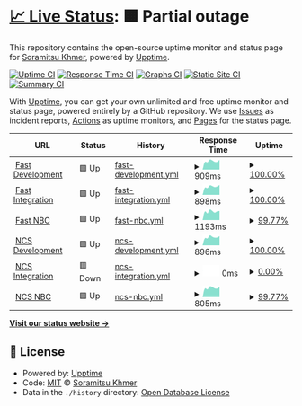 # [📈 Live Status](https://soramitsukhmer.github.io/upptime): <!--live status--> **🟧 Partial outage**

This repository contains the open-source uptime monitor and status page for [Soramitsu Khmer](https://soramitsu.co.jp/kh), powered by [Upptime](https://github.com/upptime/upptime).

[![Uptime CI](https://github.com/soramitsukhmer/upptime/workflows/Uptime%20CI/badge.svg)](https://github.com/soramitsukhmer/upptime/actions?query=workflow%3A%22Uptime+CI%22)
[![Response Time CI](https://github.com/soramitsukhmer/upptime/workflows/Response%20Time%20CI/badge.svg)](https://github.com/soramitsukhmer/upptime/actions?query=workflow%3A%22Response+Time+CI%22)
[![Graphs CI](https://github.com/soramitsukhmer/upptime/workflows/Graphs%20CI/badge.svg)](https://github.com/soramitsukhmer/upptime/actions?query=workflow%3A%22Graphs+CI%22)
[![Static Site CI](https://github.com/soramitsukhmer/upptime/workflows/Static%20Site%20CI/badge.svg)](https://github.com/soramitsukhmer/upptime/actions?query=workflow%3A%22Static+Site+CI%22)
[![Summary CI](https://github.com/soramitsukhmer/upptime/workflows/Summary%20CI/badge.svg)](https://github.com/soramitsukhmer/upptime/actions?query=workflow%3A%22Summary+CI%22)

With [Upptime](https://upptime.js.org), you can get your own unlimited and free uptime monitor and status page, powered entirely by a GitHub repository. We use [Issues](https://github.com/soramitsukhmer/upptime/issues) as incident reports, [Actions](https://github.com/soramitsukhmer/upptime/actions) as uptime monitors, and [Pages](https://soramitsukhmer.github.io/upptime) for the status page.

<!--start: status pages-->
<!-- This summary is generated by Upptime (https://github.com/upptime/upptime) -->
<!-- Do not edit this manually, your changes will be overwritten -->
<!-- prettier-ignore -->
| URL | Status | History | Response Time | Uptime |
| --- | ------ | ------- | ------------- | ------ |
| <img alt="" src="https://favicons.githubusercontent.com/web-fast-dev.sorakh.app" height="13"> [Fast Development](https://web-fast-dev.sorakh.app/) | 🟩 Up | [fast-development.yml](https://github.com/soramitsukhmer/upptime/commits/HEAD/history/fast-development.yml) | <details><summary><img alt="Response time graph" src="./graphs/fast-development/response-time-week.png" height="20"> 909ms</summary><br><a href="https://upptime.soramitsukhmer.com/history/fast-development"><img alt="Response time 1060" src="https://img.shields.io/endpoint?url=https%3A%2F%2Fraw.githubusercontent.com%2Fsoramitsukhmer%2Fupptime%2FHEAD%2Fapi%2Ffast-development%2Fresponse-time.json"></a><br><a href="https://upptime.soramitsukhmer.com/history/fast-development"><img alt="24-hour response time 975" src="https://img.shields.io/endpoint?url=https%3A%2F%2Fraw.githubusercontent.com%2Fsoramitsukhmer%2Fupptime%2FHEAD%2Fapi%2Ffast-development%2Fresponse-time-day.json"></a><br><a href="https://upptime.soramitsukhmer.com/history/fast-development"><img alt="7-day response time 909" src="https://img.shields.io/endpoint?url=https%3A%2F%2Fraw.githubusercontent.com%2Fsoramitsukhmer%2Fupptime%2FHEAD%2Fapi%2Ffast-development%2Fresponse-time-week.json"></a><br><a href="https://upptime.soramitsukhmer.com/history/fast-development"><img alt="30-day response time 881" src="https://img.shields.io/endpoint?url=https%3A%2F%2Fraw.githubusercontent.com%2Fsoramitsukhmer%2Fupptime%2FHEAD%2Fapi%2Ffast-development%2Fresponse-time-month.json"></a><br><a href="https://upptime.soramitsukhmer.com/history/fast-development"><img alt="1-year response time 1060" src="https://img.shields.io/endpoint?url=https%3A%2F%2Fraw.githubusercontent.com%2Fsoramitsukhmer%2Fupptime%2FHEAD%2Fapi%2Ffast-development%2Fresponse-time-year.json"></a></details> | <details><summary><a href="https://upptime.soramitsukhmer.com/history/fast-development">100.00%</a></summary><a href="https://upptime.soramitsukhmer.com/history/fast-development"><img alt="All-time uptime 99.34%" src="https://img.shields.io/endpoint?url=https%3A%2F%2Fraw.githubusercontent.com%2Fsoramitsukhmer%2Fupptime%2FHEAD%2Fapi%2Ffast-development%2Fuptime.json"></a><br><a href="https://upptime.soramitsukhmer.com/history/fast-development"><img alt="24-hour uptime 100.00%" src="https://img.shields.io/endpoint?url=https%3A%2F%2Fraw.githubusercontent.com%2Fsoramitsukhmer%2Fupptime%2FHEAD%2Fapi%2Ffast-development%2Fuptime-day.json"></a><br><a href="https://upptime.soramitsukhmer.com/history/fast-development"><img alt="7-day uptime 100.00%" src="https://img.shields.io/endpoint?url=https%3A%2F%2Fraw.githubusercontent.com%2Fsoramitsukhmer%2Fupptime%2FHEAD%2Fapi%2Ffast-development%2Fuptime-week.json"></a><br><a href="https://upptime.soramitsukhmer.com/history/fast-development"><img alt="30-day uptime 99.79%" src="https://img.shields.io/endpoint?url=https%3A%2F%2Fraw.githubusercontent.com%2Fsoramitsukhmer%2Fupptime%2FHEAD%2Fapi%2Ffast-development%2Fuptime-month.json"></a><br><a href="https://upptime.soramitsukhmer.com/history/fast-development"><img alt="1-year uptime 99.34%" src="https://img.shields.io/endpoint?url=https%3A%2F%2Fraw.githubusercontent.com%2Fsoramitsukhmer%2Fupptime%2FHEAD%2Fapi%2Ffast-development%2Fuptime-year.json"></a></details>
| <img alt="" src="https://favicons.githubusercontent.com/web-fast-integration.sorakh.app" height="13"> [Fast Integration](https://web-fast-integration.sorakh.app/) | 🟩 Up | [fast-integration.yml](https://github.com/soramitsukhmer/upptime/commits/HEAD/history/fast-integration.yml) | <details><summary><img alt="Response time graph" src="./graphs/fast-integration/response-time-week.png" height="20"> 898ms</summary><br><a href="https://upptime.soramitsukhmer.com/history/fast-integration"><img alt="Response time 1511" src="https://img.shields.io/endpoint?url=https%3A%2F%2Fraw.githubusercontent.com%2Fsoramitsukhmer%2Fupptime%2FHEAD%2Fapi%2Ffast-integration%2Fresponse-time.json"></a><br><a href="https://upptime.soramitsukhmer.com/history/fast-integration"><img alt="24-hour response time 974" src="https://img.shields.io/endpoint?url=https%3A%2F%2Fraw.githubusercontent.com%2Fsoramitsukhmer%2Fupptime%2FHEAD%2Fapi%2Ffast-integration%2Fresponse-time-day.json"></a><br><a href="https://upptime.soramitsukhmer.com/history/fast-integration"><img alt="7-day response time 898" src="https://img.shields.io/endpoint?url=https%3A%2F%2Fraw.githubusercontent.com%2Fsoramitsukhmer%2Fupptime%2FHEAD%2Fapi%2Ffast-integration%2Fresponse-time-week.json"></a><br><a href="https://upptime.soramitsukhmer.com/history/fast-integration"><img alt="30-day response time 873" src="https://img.shields.io/endpoint?url=https%3A%2F%2Fraw.githubusercontent.com%2Fsoramitsukhmer%2Fupptime%2FHEAD%2Fapi%2Ffast-integration%2Fresponse-time-month.json"></a><br><a href="https://upptime.soramitsukhmer.com/history/fast-integration"><img alt="1-year response time 1511" src="https://img.shields.io/endpoint?url=https%3A%2F%2Fraw.githubusercontent.com%2Fsoramitsukhmer%2Fupptime%2FHEAD%2Fapi%2Ffast-integration%2Fresponse-time-year.json"></a></details> | <details><summary><a href="https://upptime.soramitsukhmer.com/history/fast-integration">100.00%</a></summary><a href="https://upptime.soramitsukhmer.com/history/fast-integration"><img alt="All-time uptime 71.61%" src="https://img.shields.io/endpoint?url=https%3A%2F%2Fraw.githubusercontent.com%2Fsoramitsukhmer%2Fupptime%2FHEAD%2Fapi%2Ffast-integration%2Fuptime.json"></a><br><a href="https://upptime.soramitsukhmer.com/history/fast-integration"><img alt="24-hour uptime 100.00%" src="https://img.shields.io/endpoint?url=https%3A%2F%2Fraw.githubusercontent.com%2Fsoramitsukhmer%2Fupptime%2FHEAD%2Fapi%2Ffast-integration%2Fuptime-day.json"></a><br><a href="https://upptime.soramitsukhmer.com/history/fast-integration"><img alt="7-day uptime 100.00%" src="https://img.shields.io/endpoint?url=https%3A%2F%2Fraw.githubusercontent.com%2Fsoramitsukhmer%2Fupptime%2FHEAD%2Fapi%2Ffast-integration%2Fuptime-week.json"></a><br><a href="https://upptime.soramitsukhmer.com/history/fast-integration"><img alt="30-day uptime 100.00%" src="https://img.shields.io/endpoint?url=https%3A%2F%2Fraw.githubusercontent.com%2Fsoramitsukhmer%2Fupptime%2FHEAD%2Fapi%2Ffast-integration%2Fuptime-month.json"></a><br><a href="https://upptime.soramitsukhmer.com/history/fast-integration"><img alt="1-year uptime 71.61%" src="https://img.shields.io/endpoint?url=https%3A%2F%2Fraw.githubusercontent.com%2Fsoramitsukhmer%2Fupptime%2FHEAD%2Fapi%2Ffast-integration%2Fuptime-year.json"></a></details>
| <img alt="" src="https://favicons.githubusercontent.com/web-fast-nbc.sorakh.app" height="13"> [Fast NBC](https://web-fast-nbc.sorakh.app/) | 🟩 Up | [fast-nbc.yml](https://github.com/soramitsukhmer/upptime/commits/HEAD/history/fast-nbc.yml) | <details><summary><img alt="Response time graph" src="./graphs/fast-nbc/response-time-week.png" height="20"> 1193ms</summary><br><a href="https://upptime.soramitsukhmer.com/history/fast-nbc"><img alt="Response time 834" src="https://img.shields.io/endpoint?url=https%3A%2F%2Fraw.githubusercontent.com%2Fsoramitsukhmer%2Fupptime%2FHEAD%2Fapi%2Ffast-nbc%2Fresponse-time.json"></a><br><a href="https://upptime.soramitsukhmer.com/history/fast-nbc"><img alt="24-hour response time 1628" src="https://img.shields.io/endpoint?url=https%3A%2F%2Fraw.githubusercontent.com%2Fsoramitsukhmer%2Fupptime%2FHEAD%2Fapi%2Ffast-nbc%2Fresponse-time-day.json"></a><br><a href="https://upptime.soramitsukhmer.com/history/fast-nbc"><img alt="7-day response time 1193" src="https://img.shields.io/endpoint?url=https%3A%2F%2Fraw.githubusercontent.com%2Fsoramitsukhmer%2Fupptime%2FHEAD%2Fapi%2Ffast-nbc%2Fresponse-time-week.json"></a><br><a href="https://upptime.soramitsukhmer.com/history/fast-nbc"><img alt="30-day response time 983" src="https://img.shields.io/endpoint?url=https%3A%2F%2Fraw.githubusercontent.com%2Fsoramitsukhmer%2Fupptime%2FHEAD%2Fapi%2Ffast-nbc%2Fresponse-time-month.json"></a><br><a href="https://upptime.soramitsukhmer.com/history/fast-nbc"><img alt="1-year response time 834" src="https://img.shields.io/endpoint?url=https%3A%2F%2Fraw.githubusercontent.com%2Fsoramitsukhmer%2Fupptime%2FHEAD%2Fapi%2Ffast-nbc%2Fresponse-time-year.json"></a></details> | <details><summary><a href="https://upptime.soramitsukhmer.com/history/fast-nbc">99.77%</a></summary><a href="https://upptime.soramitsukhmer.com/history/fast-nbc"><img alt="All-time uptime 99.36%" src="https://img.shields.io/endpoint?url=https%3A%2F%2Fraw.githubusercontent.com%2Fsoramitsukhmer%2Fupptime%2FHEAD%2Fapi%2Ffast-nbc%2Fuptime.json"></a><br><a href="https://upptime.soramitsukhmer.com/history/fast-nbc"><img alt="24-hour uptime 98.37%" src="https://img.shields.io/endpoint?url=https%3A%2F%2Fraw.githubusercontent.com%2Fsoramitsukhmer%2Fupptime%2FHEAD%2Fapi%2Ffast-nbc%2Fuptime-day.json"></a><br><a href="https://upptime.soramitsukhmer.com/history/fast-nbc"><img alt="7-day uptime 99.77%" src="https://img.shields.io/endpoint?url=https%3A%2F%2Fraw.githubusercontent.com%2Fsoramitsukhmer%2Fupptime%2FHEAD%2Fapi%2Ffast-nbc%2Fuptime-week.json"></a><br><a href="https://upptime.soramitsukhmer.com/history/fast-nbc"><img alt="30-day uptime 99.95%" src="https://img.shields.io/endpoint?url=https%3A%2F%2Fraw.githubusercontent.com%2Fsoramitsukhmer%2Fupptime%2FHEAD%2Fapi%2Ffast-nbc%2Fuptime-month.json"></a><br><a href="https://upptime.soramitsukhmer.com/history/fast-nbc"><img alt="1-year uptime 99.36%" src="https://img.shields.io/endpoint?url=https%3A%2F%2Fraw.githubusercontent.com%2Fsoramitsukhmer%2Fupptime%2FHEAD%2Fapi%2Ffast-nbc%2Fuptime-year.json"></a></details>
| <img alt="" src="https://favicons.githubusercontent.com/web-ncs-dev.sorakh.app" height="13"> [NCS Development](https://web-ncs-dev.sorakh.app/) | 🟩 Up | [ncs-development.yml](https://github.com/soramitsukhmer/upptime/commits/HEAD/history/ncs-development.yml) | <details><summary><img alt="Response time graph" src="./graphs/ncs-development/response-time-week.png" height="20"> 896ms</summary><br><a href="https://upptime.soramitsukhmer.com/history/ncs-development"><img alt="Response time 1000" src="https://img.shields.io/endpoint?url=https%3A%2F%2Fraw.githubusercontent.com%2Fsoramitsukhmer%2Fupptime%2FHEAD%2Fapi%2Fncs-development%2Fresponse-time.json"></a><br><a href="https://upptime.soramitsukhmer.com/history/ncs-development"><img alt="24-hour response time 996" src="https://img.shields.io/endpoint?url=https%3A%2F%2Fraw.githubusercontent.com%2Fsoramitsukhmer%2Fupptime%2FHEAD%2Fapi%2Fncs-development%2Fresponse-time-day.json"></a><br><a href="https://upptime.soramitsukhmer.com/history/ncs-development"><img alt="7-day response time 896" src="https://img.shields.io/endpoint?url=https%3A%2F%2Fraw.githubusercontent.com%2Fsoramitsukhmer%2Fupptime%2FHEAD%2Fapi%2Fncs-development%2Fresponse-time-week.json"></a><br><a href="https://upptime.soramitsukhmer.com/history/ncs-development"><img alt="30-day response time 866" src="https://img.shields.io/endpoint?url=https%3A%2F%2Fraw.githubusercontent.com%2Fsoramitsukhmer%2Fupptime%2FHEAD%2Fapi%2Fncs-development%2Fresponse-time-month.json"></a><br><a href="https://upptime.soramitsukhmer.com/history/ncs-development"><img alt="1-year response time 1000" src="https://img.shields.io/endpoint?url=https%3A%2F%2Fraw.githubusercontent.com%2Fsoramitsukhmer%2Fupptime%2FHEAD%2Fapi%2Fncs-development%2Fresponse-time-year.json"></a></details> | <details><summary><a href="https://upptime.soramitsukhmer.com/history/ncs-development">100.00%</a></summary><a href="https://upptime.soramitsukhmer.com/history/ncs-development"><img alt="All-time uptime 95.17%" src="https://img.shields.io/endpoint?url=https%3A%2F%2Fraw.githubusercontent.com%2Fsoramitsukhmer%2Fupptime%2FHEAD%2Fapi%2Fncs-development%2Fuptime.json"></a><br><a href="https://upptime.soramitsukhmer.com/history/ncs-development"><img alt="24-hour uptime 100.00%" src="https://img.shields.io/endpoint?url=https%3A%2F%2Fraw.githubusercontent.com%2Fsoramitsukhmer%2Fupptime%2FHEAD%2Fapi%2Fncs-development%2Fuptime-day.json"></a><br><a href="https://upptime.soramitsukhmer.com/history/ncs-development"><img alt="7-day uptime 100.00%" src="https://img.shields.io/endpoint?url=https%3A%2F%2Fraw.githubusercontent.com%2Fsoramitsukhmer%2Fupptime%2FHEAD%2Fapi%2Fncs-development%2Fuptime-week.json"></a><br><a href="https://upptime.soramitsukhmer.com/history/ncs-development"><img alt="30-day uptime 99.54%" src="https://img.shields.io/endpoint?url=https%3A%2F%2Fraw.githubusercontent.com%2Fsoramitsukhmer%2Fupptime%2FHEAD%2Fapi%2Fncs-development%2Fuptime-month.json"></a><br><a href="https://upptime.soramitsukhmer.com/history/ncs-development"><img alt="1-year uptime 95.17%" src="https://img.shields.io/endpoint?url=https%3A%2F%2Fraw.githubusercontent.com%2Fsoramitsukhmer%2Fupptime%2FHEAD%2Fapi%2Fncs-development%2Fuptime-year.json"></a></details>
| <img alt="" src="https://favicons.githubusercontent.com/web-ncs-integration.sorakh.app" height="13"> [NCS Integration](https://web-ncs-integration.sorakh.app/) | 🟥 Down | [ncs-integration.yml](https://github.com/soramitsukhmer/upptime/commits/HEAD/history/ncs-integration.yml) | <details><summary><img alt="Response time graph" src="./graphs/ncs-integration/response-time-week.png" height="20"> 0ms</summary><br><a href="https://upptime.soramitsukhmer.com/history/ncs-integration"><img alt="Response time 818" src="https://img.shields.io/endpoint?url=https%3A%2F%2Fraw.githubusercontent.com%2Fsoramitsukhmer%2Fupptime%2FHEAD%2Fapi%2Fncs-integration%2Fresponse-time.json"></a><br><a href="https://upptime.soramitsukhmer.com/history/ncs-integration"><img alt="24-hour response time 0" src="https://img.shields.io/endpoint?url=https%3A%2F%2Fraw.githubusercontent.com%2Fsoramitsukhmer%2Fupptime%2FHEAD%2Fapi%2Fncs-integration%2Fresponse-time-day.json"></a><br><a href="https://upptime.soramitsukhmer.com/history/ncs-integration"><img alt="7-day response time 0" src="https://img.shields.io/endpoint?url=https%3A%2F%2Fraw.githubusercontent.com%2Fsoramitsukhmer%2Fupptime%2FHEAD%2Fapi%2Fncs-integration%2Fresponse-time-week.json"></a><br><a href="https://upptime.soramitsukhmer.com/history/ncs-integration"><img alt="30-day response time 863" src="https://img.shields.io/endpoint?url=https%3A%2F%2Fraw.githubusercontent.com%2Fsoramitsukhmer%2Fupptime%2FHEAD%2Fapi%2Fncs-integration%2Fresponse-time-month.json"></a><br><a href="https://upptime.soramitsukhmer.com/history/ncs-integration"><img alt="1-year response time 818" src="https://img.shields.io/endpoint?url=https%3A%2F%2Fraw.githubusercontent.com%2Fsoramitsukhmer%2Fupptime%2FHEAD%2Fapi%2Fncs-integration%2Fresponse-time-year.json"></a></details> | <details><summary><a href="https://upptime.soramitsukhmer.com/history/ncs-integration">0.00%</a></summary><a href="https://upptime.soramitsukhmer.com/history/ncs-integration"><img alt="All-time uptime 90.38%" src="https://img.shields.io/endpoint?url=https%3A%2F%2Fraw.githubusercontent.com%2Fsoramitsukhmer%2Fupptime%2FHEAD%2Fapi%2Fncs-integration%2Fuptime.json"></a><br><a href="https://upptime.soramitsukhmer.com/history/ncs-integration"><img alt="24-hour uptime 0.00%" src="https://img.shields.io/endpoint?url=https%3A%2F%2Fraw.githubusercontent.com%2Fsoramitsukhmer%2Fupptime%2FHEAD%2Fapi%2Fncs-integration%2Fuptime-day.json"></a><br><a href="https://upptime.soramitsukhmer.com/history/ncs-integration"><img alt="7-day uptime 0.00%" src="https://img.shields.io/endpoint?url=https%3A%2F%2Fraw.githubusercontent.com%2Fsoramitsukhmer%2Fupptime%2FHEAD%2Fapi%2Fncs-integration%2Fuptime-week.json"></a><br><a href="https://upptime.soramitsukhmer.com/history/ncs-integration"><img alt="30-day uptime 12.63%" src="https://img.shields.io/endpoint?url=https%3A%2F%2Fraw.githubusercontent.com%2Fsoramitsukhmer%2Fupptime%2FHEAD%2Fapi%2Fncs-integration%2Fuptime-month.json"></a><br><a href="https://upptime.soramitsukhmer.com/history/ncs-integration"><img alt="1-year uptime 90.38%" src="https://img.shields.io/endpoint?url=https%3A%2F%2Fraw.githubusercontent.com%2Fsoramitsukhmer%2Fupptime%2FHEAD%2Fapi%2Fncs-integration%2Fuptime-year.json"></a></details>
| <img alt="" src="https://favicons.githubusercontent.com/web-ncs-nbc.sorakh.app" height="13"> [NCS NBC](https://web-ncs-nbc.sorakh.app/) | 🟩 Up | [ncs-nbc.yml](https://github.com/soramitsukhmer/upptime/commits/HEAD/history/ncs-nbc.yml) | <details><summary><img alt="Response time graph" src="./graphs/ncs-nbc/response-time-week.png" height="20"> 805ms</summary><br><a href="https://upptime.soramitsukhmer.com/history/ncs-nbc"><img alt="Response time 845" src="https://img.shields.io/endpoint?url=https%3A%2F%2Fraw.githubusercontent.com%2Fsoramitsukhmer%2Fupptime%2FHEAD%2Fapi%2Fncs-nbc%2Fresponse-time.json"></a><br><a href="https://upptime.soramitsukhmer.com/history/ncs-nbc"><img alt="24-hour response time 792" src="https://img.shields.io/endpoint?url=https%3A%2F%2Fraw.githubusercontent.com%2Fsoramitsukhmer%2Fupptime%2FHEAD%2Fapi%2Fncs-nbc%2Fresponse-time-day.json"></a><br><a href="https://upptime.soramitsukhmer.com/history/ncs-nbc"><img alt="7-day response time 805" src="https://img.shields.io/endpoint?url=https%3A%2F%2Fraw.githubusercontent.com%2Fsoramitsukhmer%2Fupptime%2FHEAD%2Fapi%2Fncs-nbc%2Fresponse-time-week.json"></a><br><a href="https://upptime.soramitsukhmer.com/history/ncs-nbc"><img alt="30-day response time 788" src="https://img.shields.io/endpoint?url=https%3A%2F%2Fraw.githubusercontent.com%2Fsoramitsukhmer%2Fupptime%2FHEAD%2Fapi%2Fncs-nbc%2Fresponse-time-month.json"></a><br><a href="https://upptime.soramitsukhmer.com/history/ncs-nbc"><img alt="1-year response time 845" src="https://img.shields.io/endpoint?url=https%3A%2F%2Fraw.githubusercontent.com%2Fsoramitsukhmer%2Fupptime%2FHEAD%2Fapi%2Fncs-nbc%2Fresponse-time-year.json"></a></details> | <details><summary><a href="https://upptime.soramitsukhmer.com/history/ncs-nbc">99.77%</a></summary><a href="https://upptime.soramitsukhmer.com/history/ncs-nbc"><img alt="All-time uptime 98.80%" src="https://img.shields.io/endpoint?url=https%3A%2F%2Fraw.githubusercontent.com%2Fsoramitsukhmer%2Fupptime%2FHEAD%2Fapi%2Fncs-nbc%2Fuptime.json"></a><br><a href="https://upptime.soramitsukhmer.com/history/ncs-nbc"><img alt="24-hour uptime 98.41%" src="https://img.shields.io/endpoint?url=https%3A%2F%2Fraw.githubusercontent.com%2Fsoramitsukhmer%2Fupptime%2FHEAD%2Fapi%2Fncs-nbc%2Fuptime-day.json"></a><br><a href="https://upptime.soramitsukhmer.com/history/ncs-nbc"><img alt="7-day uptime 99.77%" src="https://img.shields.io/endpoint?url=https%3A%2F%2Fraw.githubusercontent.com%2Fsoramitsukhmer%2Fupptime%2FHEAD%2Fapi%2Fncs-nbc%2Fuptime-week.json"></a><br><a href="https://upptime.soramitsukhmer.com/history/ncs-nbc"><img alt="30-day uptime 99.95%" src="https://img.shields.io/endpoint?url=https%3A%2F%2Fraw.githubusercontent.com%2Fsoramitsukhmer%2Fupptime%2FHEAD%2Fapi%2Fncs-nbc%2Fuptime-month.json"></a><br><a href="https://upptime.soramitsukhmer.com/history/ncs-nbc"><img alt="1-year uptime 98.80%" src="https://img.shields.io/endpoint?url=https%3A%2F%2Fraw.githubusercontent.com%2Fsoramitsukhmer%2Fupptime%2FHEAD%2Fapi%2Fncs-nbc%2Fuptime-year.json"></a></details>

<!--end: status pages-->

[**Visit our status website →**](https://soramitsukhmer.github.io/upptime)

## 📄 License

- Powered by: [Upptime](https://github.com/upptime/upptime)
- Code: [MIT](./LICENSE) © [Soramitsu Khmer](https://soramitsu.co.jp/kh)
- Data in the `./history` directory: [Open Database License](https://opendatacommons.org/licenses/odbl/1-0/)
